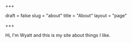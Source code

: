 +++

draft = false
slug = "about"
title = "About"
layout = "page"

+++

Hi, I'm Wyatt and this is my site about things I like.
